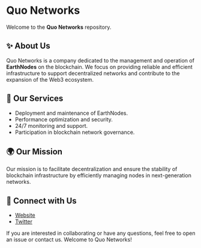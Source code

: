 # Quo Networks 

<!--
**quonetworks/quonetworks** is a ✨ _special_ ✨ repository because its `README.md` (this file) appears on your GitHub profile.

Here are some ideas to get you started:

- 🔭 I’m currently working on ...
- 🌱 I’m currently learning ...
- 👯 I’m looking to collaborate on ...
- 🤔 I’m looking for help with ...
- 💬 Ask me about ...
- 📫 How to reach me: ...
- 😄 Pronouns: ...
- ⚡ Fun fact: ...
-->

Welcome to the **Quo Networks** repository.

## ✨ About Us
Quo Networks is a company dedicated to the management and operation of **EarthNodes** on the blockchain. We focus on providing reliable and efficient infrastructure to support decentralized networks and contribute to the expansion of the Web3 ecosystem.

## 🔧 Our Services
- Deployment and maintenance of EarthNodes.
- Performance optimization and security.
- 24/7 monitoring and support.
- Participation in blockchain network governance.

## 🌍 Our Mission
Our mission is to facilitate decentralization and ensure the stability of blockchain infrastructure by efficiently managing nodes in next-generation networks.

## 🔗 Connect with Us
- [Website](https://quo.earth)
- [Twitter](https://x.com/QuoEarth/)

If you are interested in collaborating or have any questions, feel free to open an issue or contact us. Welcome to Quo Networks!



